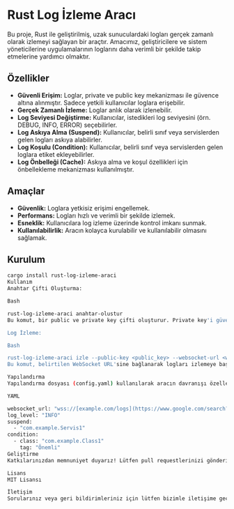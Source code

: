# Rust Log İzleme Aracı

Bu proje, Rust ile geliştirilmiş, uzak sunuculardaki logları gerçek zamanlı olarak izlemeyi sağlayan bir araçtır. Amacımız, geliştiricilere ve sistem yöneticilerine uygulamalarının loglarını daha verimli bir şekilde takip etmelerine yardımcı olmaktır.

## Özellikler

*   **Güvenli Erişim:** Loglar, private ve public key mekanizması ile güvence altına alınmıştır. Sadece yetkili kullanıcılar loglara erişebilir.
*   **Gerçek Zamanlı İzleme:** Loglar anlık olarak izlenebilir.
*   **Log Seviyesi Değiştirme:** Kullanıcılar, istedikleri log seviyesini (örn. DEBUG, INFO, ERROR) seçebilirler.
*   **Log Askıya Alma (Suspend):** Kullanıcılar, belirli sınıf veya servislerden gelen logları askıya alabilirler.
*   **Log Koşulu (Condition):** Kullanıcılar, belirli sınıf veya servislerden gelen loglara etiket ekleyebilirler.
*   **Log Önbelleği (Cache):** Askıya alma ve koşul özellikleri için önbellekleme mekanizması kullanılmıştır.

## Amaçlar

*   **Güvenlik:** Loglara yetkisiz erişimi engellemek.
*   **Performans:** Logları hızlı ve verimli bir şekilde izlemek.
*   **Esneklik:** Kullanıcılara log izleme üzerinde kontrol imkanı sunmak.
*   **Kullanılabilirlik:** Aracın kolayca kurulabilir ve kullanılabilir olmasını sağlamak.

## Kurulum

```bash
cargo install rust-log-izleme-araci
Kullanım
Anahtar Çifti Oluşturma:

Bash

rust-log-izleme-araci anahtar-olustur
Bu komut, bir public ve private key çifti oluşturur. Private key'i güvenli bir yerde saklayın.

Log İzleme:

Bash

rust-log-izleme-araci izle --public-key <public_key> --websocket-url <websocket_url>
Bu komut, belirtilen WebSocket URL'sine bağlanarak logları izlemeye başlar.

Yapılandırma
Yapılandırma dosyası (config.yaml) kullanılarak aracın davranışı özelleştirilebilir.

YAML

websocket_url: "wss://[example.com/logs](https://www.google.com/search?q=https://example.com/logs)"
log_level: "INFO"
suspend:
  - "com.example.Servis1"
condition:
  - class: "com.example.Class1"
    tag: "Önemli"
Geliştirme
Katkılarınızdan memnuniyet duyarız! Lütfen pull requestlerinizi gönderin.

Lisans
MIT Lisansı

İletişim
Sorularınız veya geri bildirimleriniz için lütfen bizimle iletişime geçin.